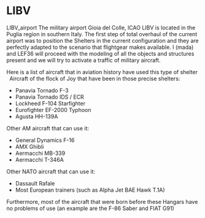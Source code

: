 # LIBV
LIBV_airport
The military airport Gioia del Colle, ICAO LIBV is located in the Puglia region in southern Italy.
The first step of total overhaul of the current airport was to position the Shelters in the current configuration and they are perfectly adapted to the scenario that flightgear makes available. I (mada) and LEF36 will proceed with the modeling of all the objects and structures present and we will try to activate a traffic of military aircraft.

Here is a list of aircraft that in aviation history have used this type of shelter
 
Aircraft of the flock of Joy that have been in those precise shelters:
- Panavia Tornado F-3
- Panavia Tornado IDS / ECR
- Lockheed F-104 Starfighter
- Eurofighter EF-2000 Typhoon
- Agusta HH-139A

Other AM aircraft that can use it:
- General Dynamics F-16
- AMX Ghibli
- Aermacchi MB-339
- Aermacchi T-346A

Other NATO aircraft that can use it:
- Dassault Rafale
- Most European trainers (such as Alpha Jet BAE Hawk T.1A)

Furthermore, most of the aircraft that were born before these Hangars have no problems of use (an example are the F-86 Saber and FIAT G91)
